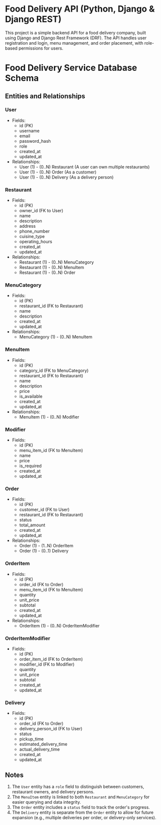 # Food Delivery API (Python, Django & Django REST)
This project is a simple backend API for a food delivery company, built using Django and Django Rest Framework (DRF). The API handles user registration and login, menu management, and order placement, with role-based permissions for users.
<!DOCTYPE html>
<h1>Food Delivery Service Database Schema</h1>
<h2>Entities and Relationships</h2>
<h3>User</h3>
<ul>
  <li>Fields:
    <ul>
      <li>id (PK)</li>
      <li>username</li>
      <li>email</li>
      <li>password_hash</li>
      <li>role</li>
      <li>created_at</li>
      <li>updated_at</li>
    </ul>
  </li>
  <li>Relationships:
    <ul>
      <li>User (1) - (0..N) Restaurant (A user can own multiple restaurants)</li>
      <li>User (1) - (0..N) Order (As a customer)</li>
      <li>User (1) - (0..N) Delivery (As a delivery person)</li>
    </ul>
  </li>
</ul>
<h3>Restaurant</h3>
<ul>
  <li>Fields:
    <ul>
      <li>id (PK)</li>
      <li>owner_id (FK to User)</li>
      <li>name</li>
      <li>description</li>
      <li>address</li>
      <li>phone_number</li>
      <li>cuisine_type</li>
      <li>operating_hours</li>
      <li>created_at</li>
      <li>updated_at</li>
    </ul>
  </li>
  <li>Relationships:
    <ul>
      <li>Restaurant (1) - (0..N) MenuCategory</li>
      <li>Restaurant (1) - (0..N) MenuItem</li>
      <li>Restaurant (1) - (0..N) Order</li>
    </ul>
  </li>
</ul>
<h3>MenuCategory</h3>
<ul>
  <li>Fields:
    <ul>
      <li>id (PK)</li>
      <li>restaurant_id (FK to Restaurant)</li>
      <li>name</li>
      <li>description</li>
      <li>created_at</li>
      <li>updated_at</li>
    </ul>
  </li>
  <li>Relationships:
    <ul>
      <li>MenuCategory (1) - (0..N) MenuItem</li>
    </ul>
  </li>
</ul>
<h3>MenuItem</h3>
<ul>
  <li>Fields:
    <ul>
      <li>id (PK)</li>
      <li>category_id (FK to MenuCategory)</li>
      <li>restaurant_id (FK to Restaurant)</li>
      <li>name</li>
      <li>description</li>
      <li>price</li>
      <li>is_available</li>
      <li>created_at</li>
      <li>updated_at</li>
    </ul>
  </li>
  <li>Relationships:
    <ul>
      <li>MenuItem (1) - (0..N) Modifier</li>
    </ul>
  </li>
</ul>
<h3>Modifier</h3>
<ul>
  <li>Fields:
    <ul>
      <li>id (PK)</li>
      <li>menu_item_id (FK to MenuItem)</li>
      <li>name</li>
      <li>price</li>
      <li>is_required</li>
      <li>created_at</li>
      <li>updated_at</li>
    </ul>
  </li>
</ul>
<h3>Order</h3>
<ul>
  <li>Fields:
    <ul>
      <li>id (PK)</li>
      <li>customer_id (FK to User)</li>
      <li>restaurant_id (FK to Restaurant)</li>
      <li>status</li>
      <li>total_amount</li>
      <li>created_at</li>
      <li>updated_at</li>
    </ul>
  </li>
  <li>Relationships:
    <ul>
      <li>Order (1) - (1..N) OrderItem</li>
      <li>Order (1) - (0..1) Delivery</li>
    </ul>
  </li>
</ul>
<h3>OrderItem</h3>
<ul>
  <li>Fields:
    <ul>
      <li>id (PK)</li>
      <li>order_id (FK to Order)</li>
      <li>menu_item_id (FK to MenuItem)</li>
      <li>quantity</li>
      <li>unit_price</li>
      <li>subtotal</li>
      <li>created_at</li>
      <li>updated_at</li>
    </ul>
  </li>
  <li>Relationships:
    <ul>
      <li>OrderItem (1) - (0..N) OrderItemModifier</li>
    </ul>
  </li>
</ul>
<h3>OrderItemModifier</h3>
<ul>
  <li>Fields:
    <ul>
      <li>id (PK)</li>
      <li>order_item_id (FK to OrderItem)</li>
      <li>modifier_id (FK to Modifier)</li>
      <li>quantity</li>
      <li>unit_price</li>
      <li>subtotal</li>
      <li>created_at</li>
      <li>updated_at</li>
    </ul>
  </li>
</ul>
<h3>Delivery</h3>
<ul>
  <li>Fields:
    <ul>
      <li>id (PK)</li>
      <li>order_id (FK to Order)</li>
      <li>delivery_person_id (FK to User)</li>
      <li>status</li>
      <li>pickup_time</li>
      <li>estimated_delivery_time</li>
      <li>actual_delivery_time</li>
      <li>created_at</li>
      <li>updated_at</li>
    </ul>
  </li>
</ul>
<h2>Notes</h2>
<ol>
  <li>The <code>User</code> entity has a <code>role</code> field to distinguish between customers, restaurant owners, and delivery persons.</li>
  <li>The <code>MenuItem</code> entity is linked to both <code>Restaurant</code> and <code>MenuCategory</code> for easier querying and data integrity.</li>
  <li>The <code>Order</code> entity includes a <code>status</code> field to track the order's progress.</li>
  <li>The <code>Delivery</code> entity is separate from the <code>Order</code> entity to allow for future expansion (e.g., multiple deliveries per order, or delivery-only services).</li>
</ol>







